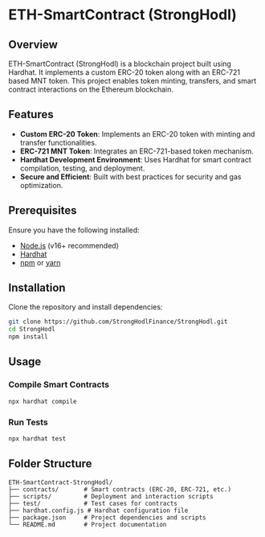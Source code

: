 # ETH-SmartContract (StrongHodl)

## Overview
ETH-SmartContract (StrongHodl) is a blockchain project built using Hardhat. It implements a custom ERC-20 token along with an ERC-721 based MNT token. This project enables token minting, transfers, and smart contract interactions on the Ethereum blockchain.

## Features
- **Custom ERC-20 Token**: Implements an ERC-20 token with minting and transfer functionalities.
- **ERC-721 MNT Token**: Integrates an ERC-721-based token mechanism.
- **Hardhat Development Environment**: Uses Hardhat for smart contract compilation, testing, and deployment.
- **Secure and Efficient**: Built with best practices for security and gas optimization.

## Prerequisites
Ensure you have the following installed:
- [Node.js](https://nodejs.org/) (v16+ recommended)
- [Hardhat](https://hardhat.org/)
- [npm](https://www.npmjs.com/) or [yarn](https://yarnpkg.com/)

## Installation
Clone the repository and install dependencies:
```sh
git clone https://github.com/StrongHodlFinance/StrongHodl.git
cd StrongHodl
npm install
```

## Usage
### Compile Smart Contracts
```sh
npx hardhat compile
```

### Run Tests
```sh
npx hardhat test
```

## Folder Structure
```
ETH-SmartContract-StrongHodl/
├── contracts/       # Smart contracts (ERC-20, ERC-721, etc.)
├── scripts/         # Deployment and interaction scripts
├── test/            # Test cases for contracts
├── hardhat.config.js # Hardhat configuration file
├── package.json     # Project dependencies and scripts
└── README.md        # Project documentation
```



